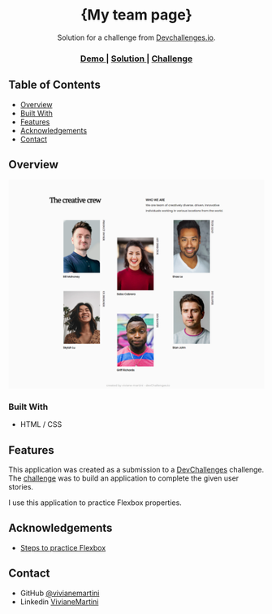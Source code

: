 <!-- Please update value in the {}  -->

<h1 align="center">{My team page}</h1>

<div align="center">
   Solution for a challenge from  <a href="http://devchallenges.io" target="_blank">Devchallenges.io</a>.
</div>

<div align="center">
  <h3>
    <a href="https://vivianemartini.github.io/my-team-page/">
      Demo
    </a>
    <span> | </span>
    <a href="https://github.com/vivianemartini/my-team-page">
      Solution
    </a>
    <span> | </span>
    <a href="https://devchallenges.io/challenges/hhmesazsqgKXrTkYkt0U">
      Challenge
    </a>
  </h3>
</div>

## Table of Contents

- [Overview](#overview)
- [Built With](#built-with)
- [Features](#features)
- [Acknowledgements](#acknowledgements)
- [Contact](#contact)

## Overview

![screenshot](/img/preview.png)

### Built With

- HTML / CSS

## Features

This application was created as a submission to a [DevChallenges](https://devchallenges.io/challenges) challenge. The [challenge](https://devchallenges.io/challenges/hhmesazsqgKXrTkYkt0U) was to build an application to complete the given user stories.

I use this application to practice Flexbox properties.

## Acknowledgements

- [Steps to practice Flexbox](https://css-tricks.com/snippets/css/a-guide-to-flexbox/)

## Contact

- GitHub [@vivianemartini](https://github.com/vivianemartini)
- Linkedin [VivianeMartini](https://www.linkedin.com/in/viviane-martini)

